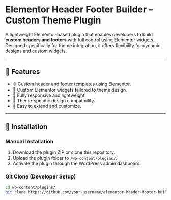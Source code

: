 # Elementor Header Footer Builder – Custom Theme Plugin

A lightweight Elementor-based plugin that enables developers to build **custom headers and footers** with full control using Elementor widgets. Designed specifically for theme integration, it offers flexibility for dynamic designs and custom widgets.

---

## 🔧 Features

- 🌐 Custom header and footer templates using Elementor.
- 🧩 Custom Elementor widgets tailored to theme design.
- 📱 Fully responsive and lightweight.
- 🎨 Theme-specific design compatibility.
- 🧱 Easy to extend and customize.

---

## 🧰 Installation

### Manual Installation
1. Download the plugin ZIP or clone this repository.
2. Upload the plugin folder to `/wp-content/plugins/`.
3. Activate the plugin through the WordPress admin dashboard.

### Git Clone (Developer Setup)

```bash
cd wp-content/plugins/
git clone https://github.com/your-username/elementor-header-footer-builder.git
